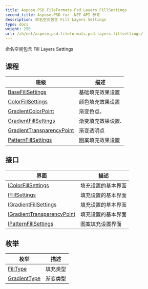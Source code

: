 ```yaml
---
title: Aspose.PSD.FileFormats.Psd.Layers.FillSettings
second_title: Aspose.PSD for .NET API 参考
description: 命名空间包含 Fill Layers Settings
type: docs
weight: 250
url: /zh/net/aspose.psd.fileformats.psd.layers.fillsettings/
---
```

命名空间包含 Fill Layers Settings

## 课程

| 班级 | 描述 |
| --- | --- |
| [BaseFillSettings](./basefillsettings/) | 基础填充效果设置 |
| [ColorFillSettings](./colorfillsettings/) | 颜色填充效果设置 |
| [GradientColorPoint](./gradientcolorpoint/) | 渐变色点。 |
| [GradientFillSettings](./gradientfillsettings/) | 渐变填充效果设置. |
| [GradientTransparencyPoint](./gradienttransparencypoint/) | 渐变透明点 |
| [PatternFillSettings](./patternfillsettings/) | 图案填充效果设置 |
## 接口

| 界面 | 描述 |
| --- | --- |
| [IColorFillSettings](./icolorfillsettings/) | 填充设置的基本界面 |
| [IFillSettings](./ifillsettings/) | 填充设置的基本界面 |
| [IGradientFillSettings](./igradientfillsettings/) | 填充设置的基本界面 |
| [IGradientTransparencyPoint](./igradienttransparencypoint/) | 填充设置的基本界面 |
| [IPatternFillSettings](./ipatternfillsettings/) | 图案填充设置界面 |
## 枚举

| 枚举 | 描述 |
| --- | --- |
| [FillType](./filltype/) | 填充类型 |
| [GradientType](./gradienttype/) | 渐变类型 |


